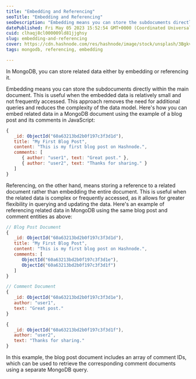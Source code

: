 ```yaml
---
title: "Embedding and Referencing"
seoTitle: "Embedding and Referencing"
seoDescription: "Embedding means you can store the subdocuments directly within the main document. This is useful when the embedded data"
datePublished: Fri May 05 2023 15:52:54 GMT+0000 (Coordinated Universal Time)
cuid: clhaqj8cl000009ld81jjghsy
slug: embedding-and-referencing
cover: https://cdn.hashnode.com/res/hashnode/image/stock/unsplash/3BgkveM3y_k/upload/80181664e2640ae3d3ce69ee1bb35bd8.jpeg
tags: mongodb, referencing, embedding

---
```


In MongoDB, you can store related data either by embedding or referencing it.

Embedding means you can store the subdocuments directly within the main document. This is useful when the embedded data is relatively small and not frequently accessed. This approach removes the need for additional queries and reduces the complexity of the data model. Here's how you can embed related data in a MongoDB document using the example of a blog post and its comments in JavaScript:

```javascript
{
   _id: ObjectId("60a63213bd2b0f197c3f3d1d"),
   title: "My First Blog Post",
   content: "This is my first blog post on Hashnode.",
   comments: [
      { author: "user1", text: "Great post." },
      { author: "user2", text: "Thanks for sharing." }
   ]
}
```

Referencing, on the other hand, means storing a reference to a related document rather than embedding the entire document. This is useful when the related data is complex or frequently accessed, as it allows for greater flexibility in querying and updating the data. Here's an example of referencing related data in MongoDB using the same blog post and comment entities as above:

```javascript
// Blog Post Document
{
   _id: ObjectId("60a63213bd2b0f197c3f3d1d"),
   title: "My First Blog Post",
   content: "This is my first blog post on Hashnode.",
   comments: [
      ObjectId("60a63213bd2b0f197c3f3d1e"),
      ObjectId("60a63213bd2b0f197c3f3d1f")
   ]
}

// Comment Document
{
   _id: ObjectId("60a63213bd2b0f197c3f3d1e"),
   author: "user1",
   text: "Great post."
}

{
   _id: ObjectId("60a63213bd2b0f197c3f3d1f"),
   author: "user2",
   text: "Thanks for sharing."
}
```

In this example, the blog post document includes an array of comment IDs, which can be used to retrieve the corresponding comment documents using a separate MongoDB query.